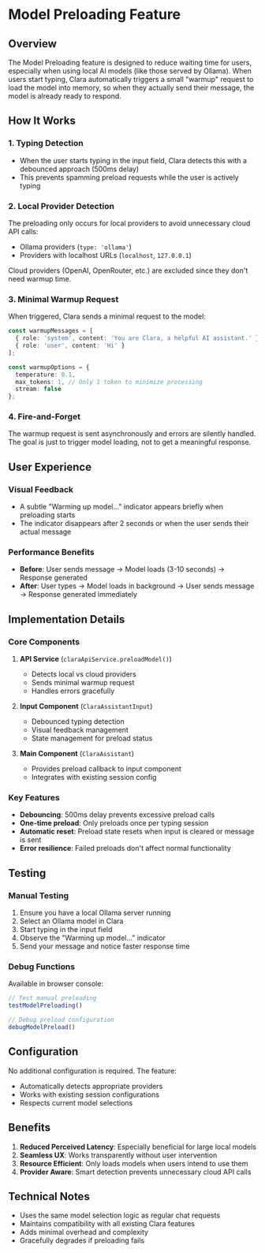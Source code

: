 # Model Preloading Feature

## Overview

The Model Preloading feature is designed to reduce waiting time for users, especially when using local AI models (like those served by Ollama). When users start typing, Clara automatically triggers a small "warmup" request to load the model into memory, so when they actually send their message, the model is already ready to respond.

## How It Works

### 1. Typing Detection
- When the user starts typing in the input field, Clara detects this with a debounced approach (500ms delay)
- This prevents spamming preload requests while the user is actively typing

### 2. Local Provider Detection
The preloading only occurs for local providers to avoid unnecessary cloud API calls:
- Ollama providers (`type: 'ollama'`)
- Providers with localhost URLs (`localhost`, `127.0.0.1`)

Cloud providers (OpenAI, OpenRouter, etc.) are excluded since they don't need warmup time.

### 3. Minimal Warmup Request
When triggered, Clara sends a minimal request to the model:
```typescript
const warmupMessages = [
  { role: 'system', content: 'You are Clara, a helpful AI assistant.' },
  { role: 'user', content: 'Hi' }
];

const warmupOptions = {
  temperature: 0.1,
  max_tokens: 1, // Only 1 token to minimize processing
  stream: false
};
```

### 4. Fire-and-Forget
The warmup request is sent asynchronously and errors are silently handled. The goal is just to trigger model loading, not to get a meaningful response.

## User Experience

### Visual Feedback
- A subtle "Warming up model..." indicator appears briefly when preloading starts
- The indicator disappears after 2 seconds or when the user sends their actual message

### Performance Benefits
- **Before**: User sends message → Model loads (3-10 seconds) → Response generated
- **After**: User types → Model loads in background → User sends message → Response generated immediately

## Implementation Details

### Core Components

1. **API Service** (`claraApiService.preloadModel()`)
   - Detects local vs cloud providers
   - Sends minimal warmup request
   - Handles errors gracefully

2. **Input Component** (`ClaraAssistantInput`)
   - Debounced typing detection
   - Visual feedback management
   - State management for preload status

3. **Main Component** (`ClaraAssistant`)
   - Provides preload callback to input component
   - Integrates with existing session config

### Key Features

- **Debouncing**: 500ms delay prevents excessive preload calls
- **One-time preload**: Only preloads once per typing session
- **Automatic reset**: Preload state resets when input is cleared or message is sent
- **Error resilience**: Failed preloads don't affect normal functionality

## Testing

### Manual Testing
1. Ensure you have a local Ollama server running
2. Select an Ollama model in Clara
3. Start typing in the input field
4. Observe the "Warming up model..." indicator
5. Send your message and notice faster response time

### Debug Functions
Available in browser console:
```javascript
// Test manual preloading
testModelPreloading()

// Debug preload configuration
debugModelPreload()
```

## Configuration

No additional configuration is required. The feature:
- Automatically detects appropriate providers
- Works with existing session configurations
- Respects current model selections

## Benefits

1. **Reduced Perceived Latency**: Especially beneficial for large local models
2. **Seamless UX**: Works transparently without user intervention
3. **Resource Efficient**: Only loads models when users intend to use them
4. **Provider Aware**: Smart detection prevents unnecessary cloud API calls

## Technical Notes

- Uses the same model selection logic as regular chat requests
- Maintains compatibility with all existing Clara features
- Adds minimal overhead and complexity
- Gracefully degrades if preloading fails 